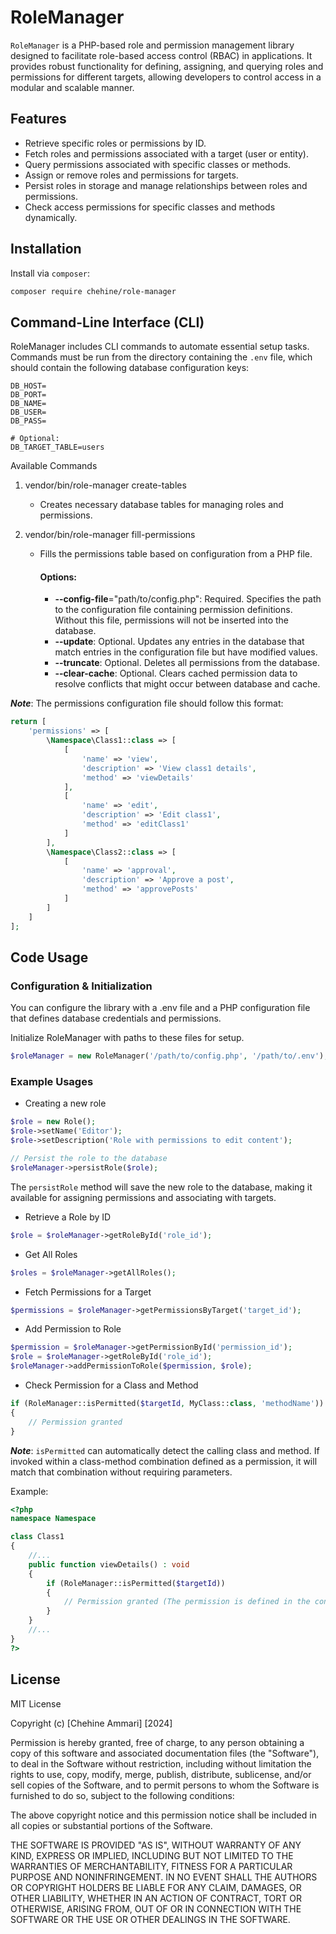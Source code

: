 # RoleManager
`RoleManager` is a PHP-based role and permission management library designed to facilitate role-based access control (RBAC) in applications. It provides robust functionality for defining, assigning, and querying roles and permissions for different targets, allowing developers to control access in a modular and scalable manner.

## Features
- Retrieve specific roles or permissions by ID.
- Fetch roles and permissions associated with a target (user or entity).
- Query permissions associated with specific classes or methods.
- Assign or remove roles and permissions for targets.
- Persist roles in storage and manage relationships between roles and permissions.
- Check access permissions for specific classes and methods dynamically.

## Installation
Install via `composer`:
```bash
composer require chehine/role-manager
```

## Command-Line Interface (CLI)
RoleManager includes CLI commands to automate essential setup tasks. Commands must be run from the directory containing the `.env` file, which should contain the following database configuration keys:
```dotenv
DB_HOST=
DB_PORT=
DB_NAME=
DB_USER=
DB_PASS=

# Optional:
DB_TARGET_TABLE=users
```

Available Commands
1. vendor/bin/role-manager create-tables
   * Creates necessary database tables for managing roles and permissions.

2. vendor/bin/role-manager fill-permissions
      * Fills the permissions table based on configuration from a PHP file.
   
          #### Options:
          * **--config-file**="path/to/config.php": Required. Specifies the path to the configuration file containing permission definitions. Without this file, permissions will not be inserted into the database.
          * **--update**: Optional. Updates any entries in the database that match entries in the configuration file but have modified values.
          * **--truncate**: Optional. Deletes all permissions from the database.
          * **--clear-cache**: Optional. Clears cached permission data to resolve conflicts that might occur between database and cache.

**_Note_**: The permissions configuration file should follow this format:
```php
return [
    'permissions' => [
        \Namespace\Class1::class => [
            [
                'name' => 'view',
                'description' => 'View class1 details',
                'method' => 'viewDetails'
            ],
            [
                'name' => 'edit',
                'description' => 'Edit class1',
                'method' => 'editClass1'
            ]
        ],
        \Namespace\Class2::class => [
            [
                'name' => 'approval',
                'description' => 'Approve a post',
                'method' => 'approvePosts'
            ]
        ]
    ]
];
```

## Code Usage
### Configuration & Initialization
You can configure the library with a .env file and a PHP configuration file that defines database credentials and permissions.

Initialize RoleManager with paths to these files for setup.
```php 
$roleManager = new RoleManager('/path/to/config.php', '/path/to/.env'); 
```

### Example Usages
* Creating a new role
```php
$role = new Role();
$role->setName('Editor');
$role->setDescription('Role with permissions to edit content');

// Persist the role to the database
$roleManager->persistRole($role);
```
The `persistRole` method will save the new role to the database, making it available for assigning permissions and associating with targets.

* Retrieve a Role by ID 
```php 
$role = $roleManager->getRoleById('role_id'); 
```
* Get All Roles 
```php 
$roles = $roleManager->getAllRoles(); 
```
* Fetch Permissions for a Target 
```php 
$permissions = $roleManager->getPermissionsByTarget('target_id'); 
```
* Add Permission to Role 
```php 
$permission = $roleManager->getPermissionById('permission_id'); 
$role = $roleManager->getRoleById('role_id');
$roleManager->addPermissionToRole($permission, $role); 
```
* Check Permission for a Class and Method 
```php 
if (RoleManager::isPermitted($targetId, MyClass::class, 'methodName')) 
{ 
    // Permission granted 
} 
```
**_Note_**: `isPermitted` can automatically detect the calling class and method. If invoked within a class-method combination defined as a permission, it will match that combination without requiring parameters.

Example:
```php 
<?php
namespace Namespace

class Class1
{
    //...
    public function viewDetails() : void
    {
        if (RoleManager::isPermitted($targetId)) 
        { 
            // Permission granted (The permission is defined in the configurations file)
        } 
    }
    //...
}
?>
```

## License
MIT License

Copyright (c) [Chehine Ammari] [2024]

Permission is hereby granted, free of charge, to any person obtaining a copy
of this software and associated documentation files (the "Software"), to deal
in the Software without restriction, including without limitation the rights
to use, copy, modify, merge, publish, distribute, sublicense, and/or sell
copies of the Software, and to permit persons to whom the Software is
furnished to do so, subject to the following conditions:

The above copyright notice and this permission notice shall be included in all
copies or substantial portions of the Software.

THE SOFTWARE IS PROVIDED "AS IS", WITHOUT WARRANTY OF ANY KIND, EXPRESS OR
IMPLIED, INCLUDING BUT NOT LIMITED TO THE WARRANTIES OF MERCHANTABILITY,
FITNESS FOR A PARTICULAR PURPOSE AND NONINFRINGEMENT. IN NO EVENT SHALL THE
AUTHORS OR COPYRIGHT HOLDERS BE LIABLE FOR ANY CLAIM, DAMAGES, OR OTHER
LIABILITY, WHETHER IN AN ACTION OF CONTRACT, TORT OR OTHERWISE, ARISING FROM,
OUT OF OR IN CONNECTION WITH THE SOFTWARE OR THE USE OR OTHER DEALINGS IN THE
SOFTWARE.

